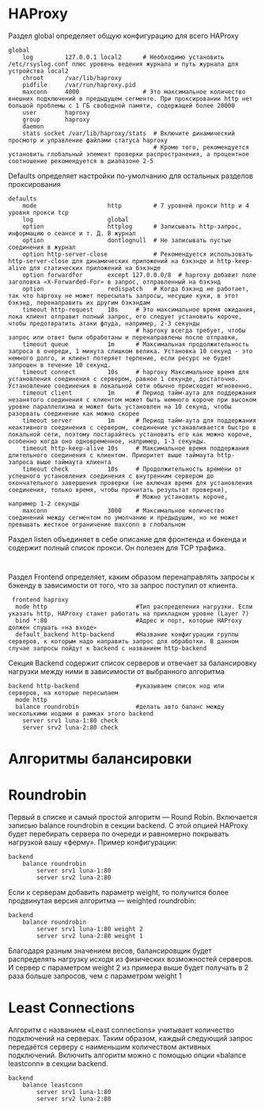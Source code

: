 # HAProxy
Раздел global определяет общую конфигурацию для всего HAProxy
```
global
    log         127.0.0.1 local2      # Необходимо установить /etc/rsyslog.conf плюс уровень ведения журнала и путь журнала для устройства local2
    chroot      /var/lib/haproxy
    pidfile     /var/run/haproxy.pid
    maxconn     4000                  # Это максимальное количество внешних подключений в предыдущем сегменте. При проксировании http нет большой проблемы с 1 ГБ свободной памяти, содержащей более 20000
    user        haproxy
    group       haproxy
    daemon
    stats socket /var/lib/haproxy/stats  # Включите динамический просмотр и управление файлами статуса haproxy
                                         # Кроме того, рекомендуется установить глобальный элемент проверки распространения, а процентное соотношение рекомендуется в диапазоне 2-5
```
Defaults определяет настройки по-умолчанию для остальных разделов проксирования
```
defaults
    mode                    http         # 7 уровней прокси http и 4 уровня прокси tcp
    log                     global
    option                  httplog      # Записывать http-запрос, информацию о сеансе и т. Д. В журнал
    option                  dontlognull  # Не записывать пустые соединения в журнал
    option http-server-close             # Рекомендуется использовать http-server-close для динамических приложений на бэкэнде и http-keep-alive для статических приложений на бэкэнде
    option forwardfor       except 127.0.0.0/8  # haproxy добавит поле заголовка «X-Forwarded-For» в запрос, отправленный на бэкэнд
    option                  redispatch   # Когда бэкэнд не работает, так что haproxy не может пересылать запросы, несущие куки, в этот бэкэнд, перенаправить их другим бэкэндам
    timeout http-request    10s     # Это максимальное время ожидания, пока клиент отправит полный запрос, его следует установить короче, чтобы предотвратить атаки флуда, например, 2-3 секунды
                                    # haproxy всегда требует, чтобы запрос или ответ были обработаны и перенаправлены после отправки,
    timeout queue           1m      # Максимальная продолжительность запроса в очереди, 1 минута слишком велика. Установка 10 секунд - это немного долго, и клиент потеряет терпение, если ресурс не будет запрошен в течение 10 секунд.
    timeout connect         10s     # haproxy Максимальное время для установления соединения с сервером, равное 1 секунде, достаточно. Установление соединения в локальной сети обычно происходит мгновенно.
    timeout client          1m      # Период тайм-аута для поддержания незанятого соединения с клиентом может быть немного короче при высоком уровне параллелизма и может быть установлен на 10 секунд, чтобы разорвать соединение как можно скорее
    timeout server          1m      # Период тайм-аута для поддержания неактивного соединения с сервером, соединение устанавливается быстро в локальной сети, поэтому постарайтесь установить его как можно короче, особенно когда оно одновременное, например, 1-3 секунды.
    timeout http-keep-alive 10s     # Максимальное время поддержания длительного соединения с клиентом. Приоритет выше таймаута http-запроса выше таймаута клиента
    timeout check           10s     # Продолжительность времени от успешного установления соединения с внутренним сервером до окончательного завершения проверки (не включая время для установления соединения, только время, чтобы прочитать результат проверки),
                                    # Можно установить короче, например 1-2 секунды
    maxconn                 3000    # Максимальное количество соединений между сегментом по умолчанию и предыдущим, но не может превышать жесткое ограничение maxconn в глобальном
```
Раздел listen объединяет в себе описание для фронтенда и бэкенда и содержит полный список прокси. Он полезен для TCP трафика.
```
 
```
Раздел Frontend определяет, каким образом перенаправлять запросы к бэкенду в зависимости от того, что за запрос поступил от клиента.
```
 frontend haproxy
  mode http                         #Тип распределения нагрузки. Если указать http, HAProxy станет работать на прикладном уровне (Layer 7)
  bind *:80                         #Адрес и порт, которые HAProxy должен слушать «на входе»
  default_backend http-backend      #Название конфигурации группы серверов, к которым надо направить запрос для обработки. В данном случае запросы пойдут к backend с названием http-backend
```
Секция Backend содержит список серверов и отвечает за балансировку нагрузки между ними в зависимости от выбранного алгоритма
```
backend http-backend                #указываем список нод или серверов, на которые пересылаем
  mode http
  balance roundrobin                #делать авто баланс между несколькими нодами в рамках этого backend 
    server srv1 luna-1:80 check
    server srv2 luna-2:80 check
```
# Алгоритмы балансировки

# Roundrobin
Первый в списке и самый простой алгоритм — Round Robin. Включается записью balance roundrobin в секции backend. С этой опцией HAProxy будет перебирать сервера по очереди и равномерно покрывать нагрузкой вашу «ферму». Пример конфигурации:
```
backend
    balance roundrobin
        server srv1 luna-1:80
        server srv2 luna-2:80
```
Если к серверам добавить параметр weight, то получится более продвинутая версия алгоритма — weighted roundrobin:
```
backend
    balance roundrobin
        server srv1 luna-1:80 weight 2
        server srv2 luna-2:80 weight 1
```
Благодаря разным значением весов, балансировщик будет распределять нагрузку исходя из физических возможностей серверов. И сервер с параметром weight 2 из примера выше будет получать в 2 раза больше запросов, чем с параметром weight 1
# Least Connections
Алгоритм с названием «Least connections» учитывает количество подключений на серверах. Таким образом, каждый следующий запрос передаётся серверу с наименьшим количеством активных подключений. Включить алгоритм можно с помощью опции «balance leastconn» в секции backend.
```
backend
    balance leastconn
        server srv1 luna-1:80
        server srv2 luna-2:80
```
